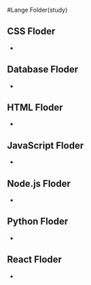 #Lange Folder(study)
## CSS Floder
- 
## Database Floder
- 
## HTML Floder
- 
## JavaScript Floder
- 
## Node.js Floder
- 
## Python Floder
- 
## React Floder
-